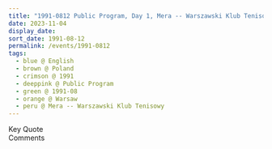 ```yaml
---
title: "1991-0812 Public Program, Day 1, Mera -- Warszawski Klub Tenisowy, Warsaw, Poland"
date: 2023-11-04
display_date: 
sort_date: 1991-08-12
permalink: /events/1991-0812
tags:
  - blue @ English
  - brown @ Poland
  - crimson @ 1991
  - deeppink @ Public Program
  - green @ 1991-08
  - orange @ Warsaw
  - peru @ Mera -- Warszawski Klub Tenisowy
---
```


<wave-list>
  <list-title color="green" width="75">Key Quote</list-title>
  <list-item color="BlanchedAlmond"  width="200"></list-item>
  <list-item color="Lavender"></list-item>
  <list-item color="BlanchedAlmond"></list-item>
</wave-list>

<br>

<wave-list>
  <list-title color="green" width="75">Comments</list-title>
  <list-item color="BlanchedAlmond"  width="200"></list-item>
  <list-item color="Lavender"></list-item>
  <list-item color="BlanchedAlmond"></list-item>
</wave-list>